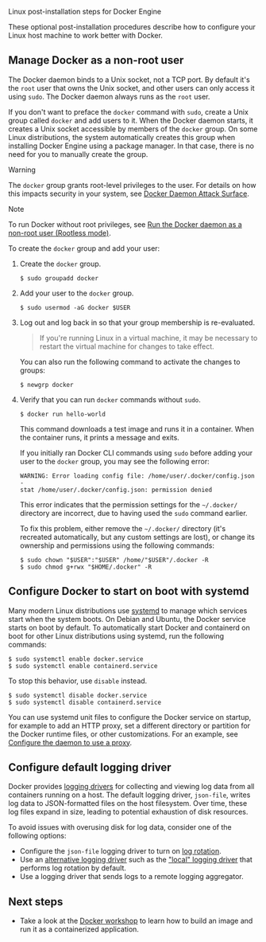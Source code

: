 Linux post-installation steps for Docker Engine


These optional post-installation procedures describe how to configure your
Linux host machine to work better with Docker.

## Manage Docker as a non-root user

The Docker daemon binds to a Unix socket, not a TCP port. By default it's the
`root` user that owns the Unix socket, and other users can only access it using
`sudo`. The Docker daemon always runs as the `root` user.

If you don't want to preface the `docker` command with `sudo`, create a Unix
group called `docker` and add users to it. When the Docker daemon starts, it
creates a Unix socket accessible by members of the `docker` group. On some Linux
distributions, the system automatically creates this group when installing
Docker Engine using a package manager. In that case, there is no need for you to
manually create the group.

<!-- prettier-ignore -->
> [!WARNING]
>
> The `docker` group grants root-level privileges to the user. For
> details on how this impacts security in your system, see
> [Docker Daemon Attack Surface](../security/_index.md#docker-daemon-attack-surface).

> [!NOTE]
>
> To run Docker without root privileges, see
> [Run the Docker daemon as a non-root user (Rootless mode)](../security/rootless.md).

To create the `docker` group and add your user:

1. Create the `docker` group.

   ```console
   $ sudo groupadd docker
   ```

2. Add your user to the `docker` group.

   ```console
   $ sudo usermod -aG docker $USER
   ```

3. Log out and log back in so that your group membership is re-evaluated.

   > If you're running Linux in a virtual machine, it may be necessary to
   > restart the virtual machine for changes to take effect.

   You can also run the following command to activate the changes to groups:

   ```console
   $ newgrp docker
   ```

4. Verify that you can run `docker` commands without `sudo`.

   ```console
   $ docker run hello-world
   ```

   This command downloads a test image and runs it in a container. When the
   container runs, it prints a message and exits.

   If you initially ran Docker CLI commands using `sudo` before adding your user
   to the `docker` group, you may see the following error:

   ```text
   WARNING: Error loading config file: /home/user/.docker/config.json -
   stat /home/user/.docker/config.json: permission denied
   ```

   This error indicates that the permission settings for the `~/.docker/`
   directory are incorrect, due to having used the `sudo` command earlier.

   To fix this problem, either remove the `~/.docker/` directory (it's recreated
   automatically, but any custom settings are lost), or change its ownership and
   permissions using the following commands:

   ```console
   $ sudo chown "$USER":"$USER" /home/"$USER"/.docker -R
   $ sudo chmod g+rwx "$HOME/.docker" -R
   ```

## Configure Docker to start on boot with systemd

Many modern Linux distributions use [systemd](https://systemd.io/) to
manage which services start when the system boots. On Debian and Ubuntu, the
Docker service starts on boot by default. To automatically start Docker and
containerd on boot for other Linux distributions using systemd, run the
following commands:

```console
$ sudo systemctl enable docker.service
$ sudo systemctl enable containerd.service
```

To stop this behavior, use `disable` instead.

```console
$ sudo systemctl disable docker.service
$ sudo systemctl disable containerd.service
```

You can use systemd unit files to configure the Docker service on startup,
for example to add an HTTP proxy, set a different directory or partition for the
Docker runtime files, or other customizations. For an example, see
[Configure the daemon to use a proxy](/manuals/engine/daemon/proxy.md#systemd-unit-file).

## Configure default logging driver

Docker provides [logging drivers](/manuals/engine/logging/_index.md) for
collecting and viewing log data from all containers running on a host. The
default logging driver, `json-file`, writes log data to JSON-formatted files on
the host filesystem. Over time, these log files expand in size, leading to
potential exhaustion of disk resources.

To avoid issues with overusing disk for log data, consider one of the following
options:

- Configure the `json-file` logging driver to turn on
  [log rotation](/manuals/engine/logging/drivers/json-file.md).
- Use an
  [alternative logging driver](/manuals/engine/logging/configure.md#configure-the-default-logging-driver)
  such as the ["local" logging driver](/manuals/engine/logging/drivers/local.md)
  that performs log rotation by default.
- Use a logging driver that sends logs to a remote logging aggregator.

## Next steps

- Take a look at the [Docker workshop](/get-started/workshop/_index.md) to learn how to build an image and run it as a containerized application.
